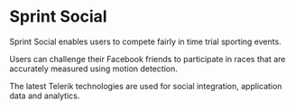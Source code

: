 # Sprint Social

Sprint Social enables users to compete fairly in time trial sporting events.

Users can challenge their Facebook friends to participate in races that are accurately measured using motion detection.

The latest Telerik technologies are used for social integration, application data and analytics.
